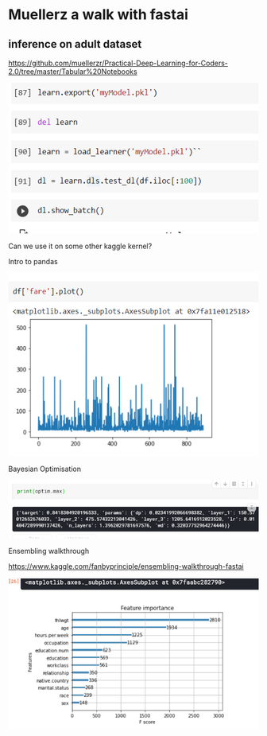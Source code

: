 # Muellerz a walk with fastai

## inference on adult dataset

https://github.com/muellerzr/Practical-Deep-Learning-for-Coders-2.0/tree/master/Tabular%20Notebooks

![](adult.png)

Can we use it on some other kaggle kernel?

Intro to pandas

![](titanic.png)

Bayesian Optimisation

![](bayesian.png)

Ensembling walkthrough 

https://www.kaggle.com/fanbyprinciple/ensembling-walkthrough-fastai

![](ensembling.png)